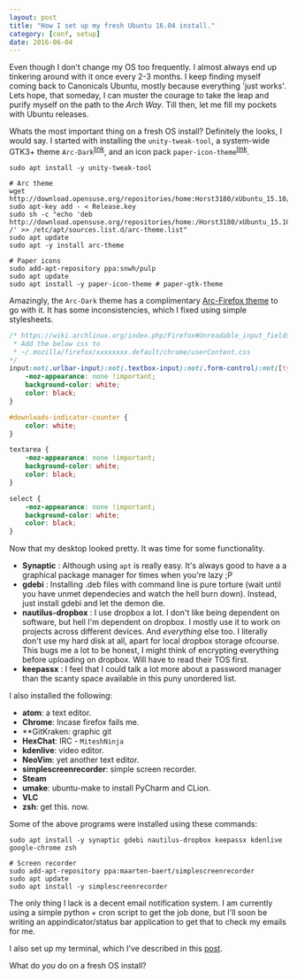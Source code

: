 ```yaml
---
layout: post
title: "How I set up my fresh Ubuntu 16.04 install."
category: [conf, setup]
date: 2016-06-04
---
```


Even though I don't change my OS too frequently. I almost always end up tinkering around with it once every 2-3 months. I keep finding myself coming back to Canonicals Ubuntu, mostly because everything 'just works'. Lets hope, that someday, I can muster the courage to take the leap and purify myself on the path to the *Arch Way*. Till then, let me fill my pockets with Ubuntu releases.

<!--more-->

Whats the most important thing on a fresh OS install? Definitely the looks, I would say. I started with installing the `unity-tweak-tool`, a system-wide GTK3+ theme `Arc-Dark`<sup>[link](https://github.com/horst3180/arc-theme)</sup>, and an icon pack `paper-icon-theme`<sup>[link](https://snwh.org/paper/icons)</sup>.


```shell
sudo apt install -y unity-tweak-tool

# Arc theme
wget http://download.opensuse.org/repositories/home:Horst3180/xUbuntu_15.10/Release.key
sudo apt-key add - < Release.key
sudo sh -c "echo 'deb http://download.opensuse.org/repositories/home:/Horst3180/xUbuntu_15.10/ /' >> /etc/apt/sources.list.d/arc-theme.list"
sudo apt update
sudo apt -y install arc-theme

# Paper icons
sudo add-apt-repository ppa:snwh/pulp
sudo apt update
sudo apt install -y paper-icon-theme # paper-gtk-theme
```

Amazingly, the `Arc-Dark` theme has a complimentary [Arc-Firefox theme](https://github.com/horst3180/arc-firefox-theme) to go with it. It has some inconsistencies, which I fixed using simple stylesheets.

```css
/* https://wiki.archlinux.org/index.php/Firefox#Unreadable_input_fields_with_dark_GTK.2B_themes
 * Add the below css to
 * ~/.mozilla/firefox/xxxxxxxx.default/chrome/userContent.css
*/
input:not(.urlbar-input):not(.textbox-input):not(.form-control):not([type='checkbox']) {
    -moz-appearance: none !important;
    background-color: white;
    color: black;
}

#downloads-indicator-counter {
    color: white;
}

textarea {
    -moz-appearance: none !important;
    background-color: white;
    color: black;
}

select {
    -moz-appearance: none !important;
    background-color: white;
    color: black;
}
```

Now that my desktop looked pretty. It was time for some functionality.

* **Synaptic** : Although using `apt` is really easy. It's always good to have a a graphical package manager for times when you're lazy ;P
* **gdebi** : Installing .deb files with command line is pure torture (wait until you have unmet dependecies and watch the hell burn down). Instead, just install gdebi and let the demon die.
* **nautilus-dropbox** : I use dropbox a lot. I don't like being dependent on software, but hell I'm dependent on dropbox. I mostly use it to work on projects across different devices. And *everything* else too. I literally don't use my hard disk at all, apart for local dropbox storage ofcourse. This bugs me a lot to be honest, I might think of encrypting everything before uploading on dropbox. Will have to read their TOS first.
* **keepassx** : I feel that I could talk a lot more about a password manager than the scanty space available in this puny unordered list.

I also installed the following:

* **atom**: a text editor.
* **Chrome**: Incase firefox fails me.
* **GitKraken: graphic git
* **HexChat**: IRC - `MiteshNinja`
* **kdenlive**: video editor.
* **NeoVim**: yet another text editor.
* **simplescreenrecorder**: simple screen recorder.
* **Steam**
* **umake**: ubuntu-make to install PyCharm and CLion.
* **VLC**
* **zsh**: get this. now.

Some of the above programs were installed using these commands:

```shell
sudo apt install -y synaptic gdebi nautilus-dropbox keepassx kdenlive google-chrome zsh

# Screen recorder
sudo add-apt-repository ppa:maarten-baert/simplescreenrecorder
sudo apt update
sudo apt install -y simplescreenrecorder
```

The only thing I lack is a decent email notification system. I am currently using a simple python + cron script to get the job done, but I'll soon be writing an appindicator/status bar application to get that to check my emails for me.

I also set up my terminal, which I've described in this [post](http://computableverse.com/blog/my-terminal-setup).

What do *you* do on a fresh OS install?
